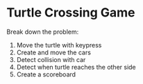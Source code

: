 # Turtle Crossing Game

Break down the problem:

1. Move the turtle with keypress
2. Create and move the cars
3. Detect collision with car
4. Detect when turtle reaches the other side
5. Create a scoreboard